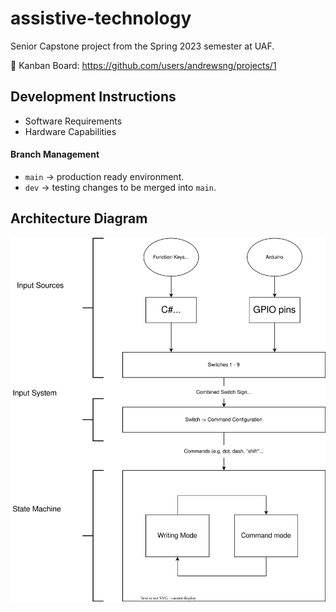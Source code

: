 # assistive-technology

Senior Capstone project from the Spring 2023 semester at UAF.

🔐 Kanban Board: https://github.com/users/andrewsng/projects/1

## Development Instructions

- Software Requirements
- Hardware Capabilities

#### Branch Management

- `main` → production ready environment.
- `dev` → testing changes to be merged into `main`.

## Architecture Diagram
![Virtual Morse 2023 - Architecture Diagram](docs/virtual-morse-2023-architecture.svg)
